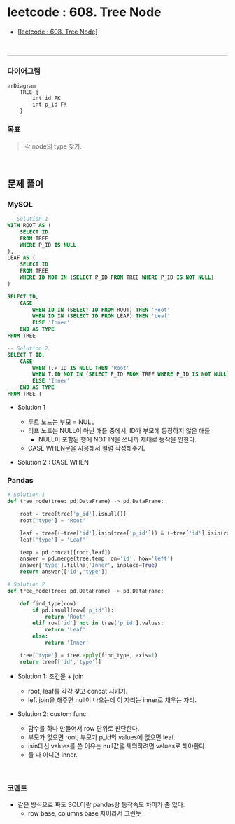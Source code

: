 # leetcode : 608. Tree Node
* [[leetcode : 608. Tree Node]](https://leetcode.com/problems/tree-node/description/)
<br>

---

### **다이어그램**
```mermaid
erDiagram
    TREE {
        int id PK
        int p_id FK
    }
```

### **목표**
> 각 node의 type 찾기.

<br>

## 문제 풀이

### **MySQL**
```SQL
-- Solution 1
WITH ROOT AS (
    SELECT ID
    FROM TREE
    WHERE P_ID IS NULL
),
LEAF AS (
    SELECT ID
    FROM TREE
    WHERE ID NOT IN (SELECT P_ID FROM TREE WHERE P_ID IS NOT NULL)
)

SELECT ID,
    CASE 
        WHEN ID IN (SELECT ID FROM ROOT) THEN 'Root'
        WHEN ID IN (SELECT ID FROM LEAF) THEN 'Leaf'
        ELSE 'Inner'
    END AS TYPE
FROM TREE

-- Solution 2
SELECT T.ID, 
    CASE 
        WHEN T.P_ID IS NULL THEN 'Root'
        WHEN T.ID NOT IN (SELECT P_ID FROM TREE WHERE P_ID IS NOT NULL) THEN 'Leaf'
        ELSE 'Inner'
    END AS TYPE
FROM TREE T
```

* Solution 1
  * 루트 노드는 부모 = NULL
  * 리프 노드는 NULL이 아닌 애들 중에서, ID가 부모에 등장하지 않은 애들
    * NULL이 포함된 행에 NOT IN을 쓰니까 제대로 동작을 안한다.
  * CASE WHEN문을 사용해서 컬럼 작성해주기.
  
* Solution 2 : CASE WHEN
  
### **Pandas**
```python
# Solution 1
def tree_node(tree: pd.DataFrame) -> pd.DataFrame:

    root = tree[tree['p_id'].isnull()]
    root['type'] = 'Root'

    leaf = tree[(~tree['id'].isin(tree['p_id'])) & (~tree['id'].isin(root['id']))]
    leaf['type'] = 'Leaf'

    temp = pd.concat([root,leaf])
    answer = pd.merge(tree,temp, on='id', how='left')
    answer['type'].fillna('Inner', inplace=True)
    return answer[['id','type']]

# Solution 2
def tree_node(tree: pd.DataFrame) -> pd.DataFrame:

    def find_type(row):
        if pd.isnull(row['p_id']):
            return 'Root'
        elif row['id'] not in tree['p_id'].values:
            return 'Leaf'
        else:
            return 'Inner'

    tree['type'] = tree.apply(find_type, axis=1)
    return tree[['id','type']]
```

* Solution 1: 조건문 + join
  * root, leaf를 각각 찾고 concat 시키기.
  * left join을 해주면 null이 나오는데 이 자리는 inner로 채우는 자리.

* Solution 2: custom func
  * 함수를 하나 만들어서 row 단위로 판단한다.
  * 부모가 없으면 root, 부모가 p_id의 values에 없으면 leaf.
  * isin대신 values를 쓴 이유는 null값을 제외하려면 values로 해야한다.
  * 둘 다 아니면 inner.

<br>

### **코멘트**
* 같은 방식으로 짜도 SQL이랑 pandas랑 동작속도 차이가 좀 있다.
  * row base, columns base 차이라서 그런듯

